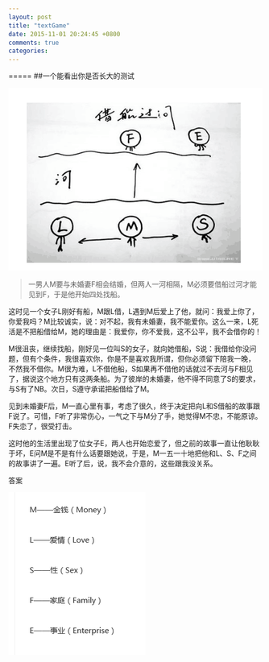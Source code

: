 ```yaml
---
layout: post
title: "textGame"
date: 2015-11-01 20:24:45 +0800
comments: true
categories: 
---
```

=====
##一个能看出你是否长大的测试

![Alt text](../images/2015image1.png)

>一男人M要与未婚妻F相会结婚，但两人一河相隔，M必须要借船过河才能见到F，于是他开始四处找船。

 这时见一个女子L刚好有船，M跟L借，L遇到M后爱上了他，就问：我爱上你了，你爱我吗？M比较诚实，说：对不起，我有未婚妻，我不能爱你。这么一来，L死活是不把船借给M，她的理由是：我爱你，你不爱我，这不公平，我不会借你的！

M很沮丧，继续找船，刚好见一位叫S的女子，就向她借船，S说：我借给你没问题，但有个条件，我很喜欢你，你是不是喜欢我所谓，但你必须留下陪我一晚， 不然我不借你。M很为难，L不借他船，S如果再不借他的话就过不去河与F相见了，据说这个地方只有这两条船。为了彼岸的未婚妻，他不得不同意了S的要求， 与S有了NB。次日，S遵守承诺把船借给了M。

 见到未婚妻F后，M一直心里有事，考虑了很久，终于决定把向L和S借船的故事跟F说了。可惜，F听了非常伤心，一气之下与M分了手，她觉得M不忠，不能原谅。F失恋了，很受打击。

 这时他的生活里出现了位女子E，两人也开始恋爱了，但之前的故事一直让他耿耿于坏，E问M是不是有什么话要跟她说，于是，M一五一十地把他和L、S、F之间的故事讲了一遍。E听了后，说，我不会介意的，这些跟我没关系。

 
 

 <p>答案

![Alt text](../images/2015image2.png)